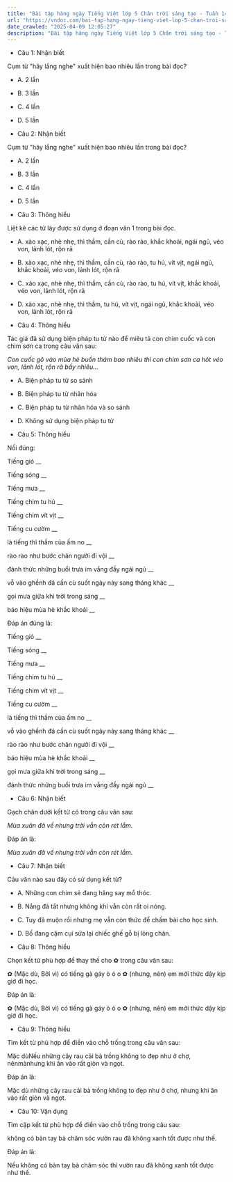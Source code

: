```yaml
---
title: "Bài tập hàng ngày Tiếng Việt lớp 5 Chân trời sáng tạo - Tuần 14 - Thứ 4 gồm các câu hỏi tổng hợp nội dung Đọc hiểu văn bản và Luyện từ và câu được học ở Tuần 14 trong chương trình Tiếng Việt lớp 5 Tập 1 Chân trời sáng tạo."
url: "https://vndoc.com/bai-tap-hang-ngay-tieng-viet-lop-5-chan-troi-sang-tao-tuan-13-thu-4-331548"
date_crawled: "2025-04-09 12:05:27"
description: "Bài tập hàng ngày Tiếng Việt lớp 5 Chân trời sáng tạo - Tuần 14 - Thứ 4 gồm các câu hỏi tổng hợp nội dung Đọc hiểu văn bản và Luyện từ và câu được học ở Tuần 14 trong chương trình Tiếng Việt lớp 5 Tập 1 Chân trời sáng tạo."
---
```


* Câu 1:  Nhận biết

Cụm từ "hãy lắng nghe" xuất hiện bao nhiêu lần trong bài đọc?

  * A. 2 lần 
  * B. 3 lần 
  * C. 4 lần 
  * D. 5 lần 



* Câu 2:  Nhận biết

Cụm từ "hãy lắng nghe" xuất hiện bao nhiêu lần trong bài đọc?

  * A. 2 lần 
  * B. 3 lần 
  * C. 4 lần 
  * D. 5 lần 



* Câu 3:  Thông hiểu

Liệt kê các từ láy được sử dụng ở đoạn văn 1 trong bài đọc.

  * A. xào xạc, nhè nhẹ, thì thầm, cần cù, rào rào, khắc khoải, ngái ngủ, véo von, lảnh lót, rộn rã 
  * B. xào xạc, nhè nhẹ, thì thầm, cần cù, rào rào, tu hú, vít vịt, ngái ngủ, khắc khoải, véo von, lảnh lót, rộn rã 
  * C. xào xạc, nhè nhẹ, thì thầm, cần cù, rào rào, tu hú, vít vịt, khắc khoải, véo von, lảnh lót, rộn rã 
  * D. xào xạc, nhè nhẹ, thì thầm, tu hú, vít vịt, ngái ngủ, khắc khoải, véo von, lảnh lót, rộn rã 



* Câu 4:  Thông hiểu

Tác giả đã sử dụng biện pháp tu từ nào để miêu tả con chim cuốc và con chim sơn ca trong câu văn sau:

_Con cuốc gõ vào mùa hè buồn thảm bao nhiêu thì con chim sơn ca hót véo von, lảnh lót, rộn rã bấy nhiêu..._

  * A. Biện pháp tu từ so sánh 
  * B. Biện pháp tu từ nhân hóa 
  * C. Biện pháp tu từ nhân hóa và so sánh 
  * D. Không sử dụng biện pháp tu từ 



* Câu 5:  Thông hiểu

Nối đúng:

Tiếng gió  __

Tiếng sóng __

Tiếng mưa __

Tiếng chim tu hú __

Tiếng chim vít vịt __

Tiếng cu cườm __

là tiếng thì thầm của ấm no __

rào rào như bước chân người đi vội __

đánh thức những buổi trưa im vắng đầy ngái ngủ __

vỗ vào ghềnh đá cần cù suốt ngày này sang tháng khác __

gọi mưa giữa khi trời trong sáng __

báo hiệu mùa hè khắc khoải __

Đáp án đúng là:

Tiếng gió __

Tiếng sóng __

Tiếng mưa __

Tiếng chim tu hú __

Tiếng chim vít vịt __

Tiếng cu cườm __

là tiếng thì thầm của ấm no __

vỗ vào ghềnh đá cần cù suốt ngày này sang tháng khác __

rào rào như bước chân người đi vội __

báo hiệu mùa hè khắc khoải __

gọi mưa giữa khi trời trong sáng __

đánh thức những buổi trưa im vắng đầy ngái ngủ __

* Câu 6: Nhận biết

Gạch chân dưới kết từ có trong câu văn sau:

_Mùa xuân đã về nhưng trời vẫn còn rét lắm._

Đáp án là:

_Mùa xuân đã về nhưng trời vẫn còn rét lắm._

* Câu 7:  Nhận biết

Câu văn nào sau đây có sử dụng kết từ?

  * A. Những con chim sẻ đang hăng say mổ thóc. 
  * B. Nắng đã tắt nhưng không khí vẫn còn rất oi nóng. 
  * C. Tuy đã muộn rồi nhưng mẹ vẫn còn thức để chấm bài cho học sinh. 
  * D. Bố đang cặm cụi sửa lại chiếc ghế gỗ bị lỏng chân. 



* Câu 8:  Thông hiểu

Chọn kết từ phù hợp để thay thế cho ✿ trong câu văn sau:

✿ (Mặc dù, Bởi vì) có tiếng gà gáy ò ó o ✿ (nhưng, nên) em mới thức dậy kịp giờ đi học.

Đáp án là:

✿ (Mặc dù, Bởi vì) có tiếng gà gáy ò ó o ✿ (nhưng, nên) em mới thức dậy kịp giờ đi học.

* Câu 9:  Thông hiểu

Tìm kết từ phù hợp để điền vào chỗ trống trong câu văn sau:

Mặc dùNếu những cây rau cải bà trồng không to đẹp như ở chợ, nênmànhưng khi ăn vào rất giòn và ngọt.

Đáp án là:

Mặc dù những cây rau cải bà trồng không to đẹp như ở chợ, nhưng khi ăn vào rất giòn và ngọt.

* Câu 10:  Vận dụng

Tìm cặp kết từ phù hợp để điền vào chỗ trống trong câu sau:

không có bàn tay bà chăm sóc  vườn rau đã không xanh tốt được như thế.

Đáp án là:

Nếu không có bàn tay bà chăm sóc thì vườn rau đã không xanh tốt được như thế.
